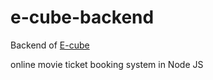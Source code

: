# e-cube-backend
Backend of [E-cube](https://github.com/DevNilesh72/e-cube) 

online movie ticket booking system in Node JS
